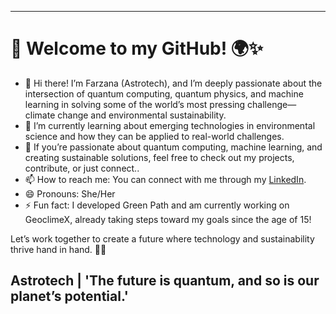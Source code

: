 
---

# 👋 Welcome to my GitHub! 🌍✨

- 👀 Hi there! I’m Farzana (Astrotech), and I’m deeply passionate about the intersection of quantum computing, quantum physics, and machine learning in solving some of the world’s most pressing challenge—climate change and environmental sustainability. 
- 🌱 I’m currently learning about emerging technologies in environmental science and how they can be applied to real-world challenges.  
- 💞️ If you’re passionate about quantum computing, machine learning, and creating sustainable solutions, feel free to check out my projects, contribute, or just connect..  
- 📫 How to reach me: You can connect with me through my [LinkedIn](https://www.linkedin.com/in/farzana-abdulzada-5382a7295/).
- 😄 Pronouns: She/Her  
- ⚡ Fun fact: I developed Green Path and am currently working on GeoclimeX, already taking steps toward my goals since the age of 15! 

Let’s work together to create a future where technology and sustainability thrive hand in hand. 🌿💡

Astrotech | 'The future is quantum, and so is our planet’s potential.'
---
